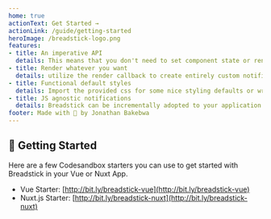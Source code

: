 ```yaml
---
home: true
actionText: Get Started →
actionLink: /guide/getting-started
heroImage: /breadstick-logo.png
features:
- title: An imperative API
  details: This means that you don't need to set component state or render elements to trigger notifications. Instead, just call a function. This makes it very user friendly for component library authors.
- title: Render whatever you want
  details: utilize the render callback to create entirely custom notifications.
- title: Functional default styles
  details: Import the provided css for some nice styling defaults or write your own styles.
- title: JS agnostic notifications
  details: Breadstick can be incrementally adopted to your application since it uses the already progressive Vue.js under the hood.
footer: Made with 💚 by Jonathan Bakebwa
---
```


## 🥳 Getting Started
Here are a few Codesandbox starters you can use to get started with Breadstick in your Vue or Nuxt App.

* Vue Starter: [http://bit.ly/breadstick-vue](http://bit.ly/breadstick-vue)
* Nuxt.js Starter: [http://bit.ly/breadstick-nuxt](http://bit.ly/breadstick-nuxt)